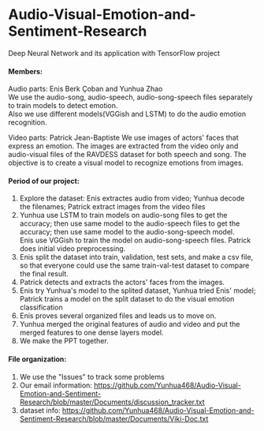 # Audio-Visual-Emotion-and-Sentiment-Research
Deep Neural Network and its application with TensorFlow project

#### Members:   
Audio parts: Enis Berk Çoban and Yunhua Zhao         
             We use the audio-song, audio-speech, audio-song-speech files separately to train models to detect emotion.  
             Also we use different models(VGGish and LSTM) to do the audio emotion recognition.  

Video parts: Patrick Jean-Baptiste
             We use images of actors' faces that express an emotion. The images are extracted from the video only and audio-visual files              of the RAVDESS dataset for both speech and song. The objective is to create a visual model to recognize emotions                        from images.
             
#### Period of our project:  
1) Explore the dataset: Enis extractes audio from video; Yunhua decode the filenames; Patrick extract images from the video files
2) Yunhua use LSTM to train models on audio-song files to get the accuracy; then use same model to the audio-speech files to get the      accuracy; then use same model to the audio-song-speech model.  
   Enis use VGGish to train the model on audio-song-speech files.
   Patrick does initial video preprocessing.
3) Enis split the dataset into train, validation, test sets, and make a csv file, so that everyone could use the same train-val-test dataset to compare the final result.  
4) Patrick detects and extracts the actors' faces from the images.
5) Enis try Yunhua's model to the splited dataset, Yunhua tried Enis' model; Patrick trains a model on the split dataset to do the visual emotion classification  
6) Enis proves several organized files and leads us to move on.
7) Yunhua merged the original features of audio and video and put the merged features to one dense layers model.  
8) We make the PPT together.  

#### File organization:  
1) We use the "Issues" to track some problems  
2) Our email information: https://github.com/Yunhua468/Audio-Visual-Emotion-and-Sentiment-Research/blob/master/Documents/discussion_tracker.txt  
3) dataset info: https://github.com/Yunhua468/Audio-Visual-Emotion-and-Sentiment-Research/blob/master/Documents/Viki-Doc.txt  



